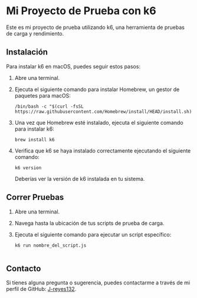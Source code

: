 # Mi Proyecto de Prueba con k6

Este es mi proyecto de prueba utilizando k6, una herramienta de pruebas de carga y rendimiento.

## Instalación

Para instalar k6 en macOS, puedes seguir estos pasos:

1. Abre una terminal.
2. Ejecuta el siguiente comando para instalar Homebrew, un gestor de paquetes para macOS:

    ```shell
    /bin/bash -c "$(curl -fsSL https://raw.githubusercontent.com/Homebrew/install/HEAD/install.sh)"
    ```

3. Una vez que Homebrew esté instalado, ejecuta el siguiente comando para instalar k6:

    ```shell
    brew install k6
    ```

4. Verifica que k6 se haya instalado correctamente ejecutando el siguiente comando:

    ```shell
    k6 version
    ```

    Deberías ver la versión de k6 instalada en tu sistema.

## Correr Pruebas

1. Abre una terminal.
2. Navega hasta la ubicación de tus scripts de prueba de carga.
3. Ejecuta el siguiente comando para ejecutar un script específico:

   ```shell
   k6 run nombre_del_script.js


## Contacto

Si tienes alguna pregunta o sugerencia, puedes contactarme a través de mi perfil de GitHub: [J-reyes132](https://github.com/j-reyes132).